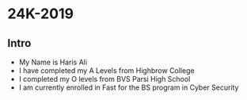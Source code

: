 # 24K-2019
## Intro
- My Name is Haris Ali
- I have completed my  A Levels from Highbrow College
- I completed my O levels from BVS Parsi High School
- I am currently enrolled in Fast for the BS program in Cyber Security
